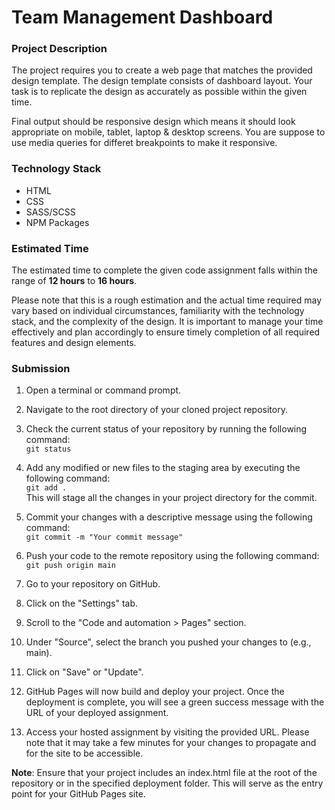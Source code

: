 # Team Management Dashboard

### Project Description

The project requires you to create a web page that matches the provided design template. The design template consists of dashboard layout. Your task is to replicate the design as accurately as possible within the given time.

Final output should be responsive design which means it should look appropriate on mobile, tablet, laptop & desktop screens. You are suppose to use media queries for differet breakpoints to make it responsive.

### Technology Stack

- HTML
- CSS
- SASS/SCSS
- NPM Packages

### Estimated Time

The estimated time to complete the given code assignment falls within the range of **12 hours** to **16 hours**.

Please note that this is a rough estimation and the actual time required may vary based on individual circumstances, familiarity with the technology stack, and the complexity of the design. It is important to manage your time effectively and plan accordingly to ensure timely completion of all required features and design elements.

### Submission

1. Open a terminal or command prompt.

2. Navigate to the root directory of your cloned project repository.

3. Check the current status of your repository by running the following command:
   </br>
   `git status`

4. Add any modified or new files to the staging area by executing the following command:
   </br>
   `git add .`
   </br>
   This will stage all the changes in your project directory for the commit.

5. Commit your changes with a descriptive message using the following command:
   </br>
   `git commit -m "Your commit message"`

6. Push your code to the remote repository using the following command:
   </br>
   `git push origin main`

7. Go to your repository on GitHub.

8. Click on the "Settings" tab.

9. Scroll to the "Code and automation > Pages" section.

10. Under "Source", select the branch you pushed your changes to (e.g., main).

11. Click on "Save" or "Update".

12. GitHub Pages will now build and deploy your project. Once the deployment is complete, you will see a green success message with the URL of your deployed assignment.

13. Access your hosted assignment by visiting the provided URL. Please note that it may take a few minutes for your changes to propagate and for the site to be accessible.

**Note**: Ensure that your project includes an index.html file at the root of the repository or in the specified deployment folder. This will serve as the entry point for your GitHub Pages site.
